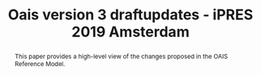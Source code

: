 ---
abstract: This paper provides a high-level view of the changes proposed in the OAIS
  Reference Model.
creators:
- Giaretta, David
- Hughes, J Steven
- Zierau, Eld
- Garrett, John
- Longstreth, Terry
- Hemmje, Matthias
- Engel, Felix
- Conrad, Mark
date: null
document_url: https://services.phaidra.univie.ac.at/api/object/o:1079787/download
grand_parent: iPRES
institutions: []
keywords: []
landing_page_url: https://phaidra.univie.ac.at/o:1079787
language: eng
layout: publication
license: CC BY 4.0 International
notes_url: null
parent: iPRES 2019
presentation_url: null
size: 259881
source_name: iPRES
title: Oais version 3 draftupdates - iPRES 2019 Amsterdam
type: paper
year: 2019
---